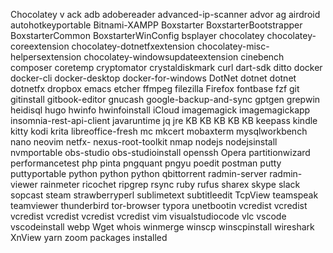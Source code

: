 Chocolatey v
ack 
adb 
adobereader 
advanced-ip-scanner 
advor 
ag 
airdroid 
autohotkeyportable 
Bitnami-XAMPP 
Boxstarter 
BoxstarterBootstrapper 
BoxstarterCommon 
BoxstarterWinConfig 
bsplayer 
chocolatey 
chocolatey-coreextension 
chocolatey-dotnetfxextension 
chocolatey-misc-helpersextension 
chocolatey-windowsupdateextension 
cinebench 
composer 
coretemp 
cryptomator 
crystaldiskmark 
curl 
dart-sdk 
ditto 
docker 
docker-cli 
docker-desktop 
docker-for-windows 
DotNet 
dotnet 
dotnet 
dotnetfx 
dropbox 
emacs 
etcher 
ffmpeg 
filezilla 
Firefox 
fontbase 
fzf 
git 
gitinstall 
gitbook-editor 
gnucash 
google-backup-and-sync 
gptgen 
grepwin 
heidisql 
hugo 
hwinfo 
hwinfoinstall 
iCloud 
imagemagick 
imagemagickapp 
insomnia-rest-api-client 
javaruntime 
jq 
jre 
KB 
KB 
KB 
KB 
KB 
keepass 
kindle 
kitty 
kodi 
krita 
libreoffice-fresh 
mc 
mkcert 
mobaxterm 
mysqlworkbench 
nano 
neovim 
netfx- 
nexus-root-toolkit 
nmap 
nodejs 
nodejsinstall 
nvmportable 
obs-studio 
obs-studioinstall 
openssh 
Opera 
partitionwizard 
performancetest 
php 
pinta 
pngquant 
pngyu 
poedit 
postman 
putty 
puttyportable 
python 
python 
python 
qbittorrent 
radmin-server 
radmin-viewer 
rainmeter 
ricochet 
ripgrep 
rsync 
ruby 
rufus 
sharex 
skype 
slack 
sopcast 
steam 
strawberryperl 
sublimetext 
subtitleedit 
TcpView 
teamspeak 
teamviewer 
thunderbird 
tor-browser 
typora 
unetbootin 
vcredist 
vcredist 
vcredist 
vcredist 
vcredist 
vcredist 
vim 
visualstudiocode 
vlc 
vscode 
vscodeinstall 
webp 
Wget 
whois 
winmerge 
winscp 
winscpinstall 
wireshark 
XnView 
yarn 
zoom 
 packages installed
